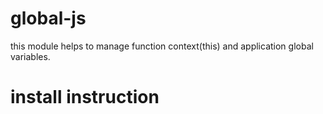 # global-js
this module helps to manage function context(this) and application global variables.

# install instruction
